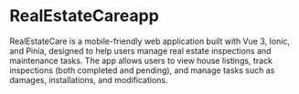 # RealEstateCareapp
RealEstateCare is a mobile-friendly web application built with Vue 3, Ionic, and Pinia, designed to help users manage real estate inspections and maintenance tasks. The app allows users to view house listings, track inspections (both completed and pending), and manage tasks such as damages, installations, and modifications.
